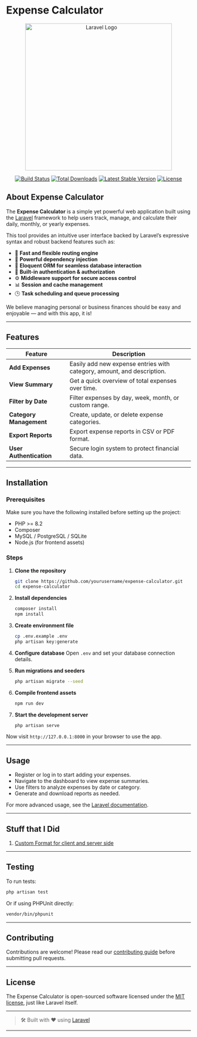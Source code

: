 # Expense Calculator

<p align="center">
  <a href="https://laravel.com" target="_blank">
    <img src="https://raw.githubusercontent.com/laravel/art/master/logo-lockup/5%20SVG/2%20CMYK/1%20Full%20Color/laravel-logolockup-cmyk-red.svg" width="400" alt="Laravel Logo">
  </a>
</p>

<p align="center">
  <a href="https://github.com/yourusername/expense-calculator/actions"><img src="https://github.com/yourusername/expense-calculator/workflows/tests/badge.svg" alt="Build Status"></a>
  <a href="https://packagist.org/packages/yourusername/expense-calculator"><img src="https://img.shields.io/packagist/dt/yourusername/expense-calculator" alt="Total Downloads"></a>
  <a href="https://packagist.org/packages/yourusername/expense-calculator"><img src="https://img.shields.io/packagist/v/yourusername/expense-calculator" alt="Latest Stable Version"></a>
  <a href="https://opensource.org/licenses/MIT"><img src="https://img.shields.io/packagist/l/yourusername/expense-calculator" alt="License"></a>
</p>

## About Expense Calculator

The **Expense Calculator** is a simple yet powerful web application built using the [Laravel](https://laravel.com) framework to help users track, manage, and calculate their daily, monthly, or yearly expenses.

This tool provides an intuitive user interface backed by Laravel’s expressive syntax and robust backend features such as:

-   🚀 **Fast and flexible routing engine**
-   🧩 **Powerful dependency injection**
-   💾 **Eloquent ORM for seamless database interaction**
-   🔐 **Built-in authentication & authorization**
-   ⚙️ **Middleware support for secure access control**
-   📊 **Session and cache management**
-   🕒 **Task scheduling and queue processing**

We believe managing personal or business finances should be easy and enjoyable — and with this app, it is!

---

## Features

| Feature                 | Description                                                            |
| ----------------------- | ---------------------------------------------------------------------- |
| **Add Expenses**        | Easily add new expense entries with category, amount, and description. |
| **View Summary**        | Get a quick overview of total expenses over time.                      |
| **Filter by Date**      | Filter expenses by day, week, month, or custom range.                  |
| **Category Management** | Create, update, or delete expense categories.                          |
| **Export Reports**      | Export expense reports in CSV or PDF format.                           |
| **User Authentication** | Secure login system to protect financial data.                         |

---

## Installation

### Prerequisites

Make sure you have the following installed before setting up the project:

-   PHP >= 8.2
-   Composer
-   MySQL / PostgreSQL / SQLite
-   Node.js (for frontend assets)

### Steps

1. **Clone the repository**

    ```bash
    git clone https://github.com/yourusername/expense-calculator.git
    cd expense-calculator
    ```

2. **Install dependencies**

    ```bash
    composer install
    npm install
    ```

3. **Create environment file**

    ```bash
    cp .env.example .env
    php artisan key:generate
    ```

4. **Configure database**
   Open `.env` and set your database connection details.

5. **Run migrations and seeders**

    ```bash
    php artisan migrate --seed
    ```

6. **Compile frontend assets**

    ```bash
    npm run dev
    ```

7. **Start the development server**
    ```bash
    php artisan serve
    ```

Now visit `http://127.0.0.1:8000` in your browser to use the app.

---

## Usage

-   Register or log in to start adding your expenses.
-   Navigate to the dashboard to view expense summaries.
-   Use filters to analyze expenses by date or category.
-   Generate and download reports as needed.

For more advanced usage, see the [Laravel documentation](https://laravel.com/docs).

---
## Stuff that I Did
1. [Custom Format for client and server side](READMEGROUP/custom_format.md)

---

## Testing

To run tests:

```bash
php artisan test
```

Or if using PHPUnit directly:

```bash
vendor/bin/phpunit
```

---

## Contributing

Contributions are welcome! Please read our [contributing guide](CONTRIBUTING.md) before submitting pull requests.

---

## License

The Expense Calculator is open-sourced software licensed under the [MIT license](LICENSE.md), just like Laravel itself.

---

> 🛠 Built with ❤️ using [Laravel](https://laravel.com)

---

